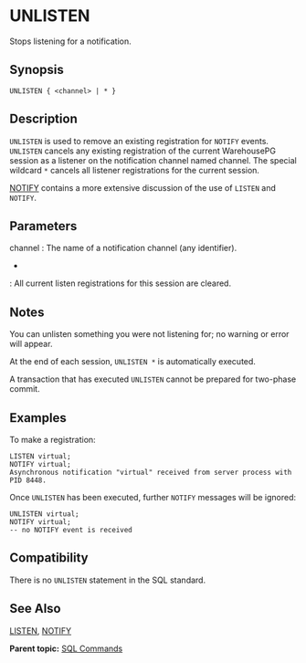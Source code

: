 # UNLISTEN 

Stops listening for a notification.

## <a id="section2"></a>Synopsis 

``` {#sql_command_synopsis}
UNLISTEN { <channel> | * }
```

## <a id="section3"></a>Description 

`UNLISTEN` is used to remove an existing registration for `NOTIFY` events. `UNLISTEN` cancels any existing registration of the current WarehousePG session as a listener on the notification channel named channel. The special wildcard `*` cancels all listener registrations for the current session.

[NOTIFY](NOTIFY.html) contains a more extensive discussion of the use of `LISTEN` and `NOTIFY`.

## <a id="section4"></a>Parameters 

channel
:   The name of a notification channel \(any identifier\).

*
:   All current listen registrations for this session are cleared.

## <a id="section4a"></a>Notes

You can unlisten something you were not listening for; no warning or error will appear.

At the end of each session, `UNLISTEN *` is automatically executed.

A transaction that has executed `UNLISTEN` cannot be prepared for two-phase commit.

## <a id="section5"></a>Examples 

To make a registration:

```
LISTEN virtual;
NOTIFY virtual;
Asynchronous notification "virtual" received from server process with PID 8448.
```

Once `UNLISTEN` has been executed, further `NOTIFY` messages will be ignored:

```
UNLISTEN virtual;
NOTIFY virtual;
-- no NOTIFY event is received
```

## <a id="section6"></a>Compatibility 

There is no `UNLISTEN` statement in the SQL standard.

## <a id="section7"></a>See Also 

[LISTEN](LISTEN.html), [NOTIFY](NOTIFY.html)

**Parent topic:** [SQL Commands](../sql_commands/sql_ref.html)

